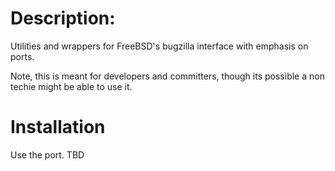 # Description:
Utilities and wrappers for FreeBSD's bugzilla interface
with emphasis on ports.

Note, this is meant for developers and committers, though
its possible a non techie might be able to use it.

# Installation

Use the port.  TBD

